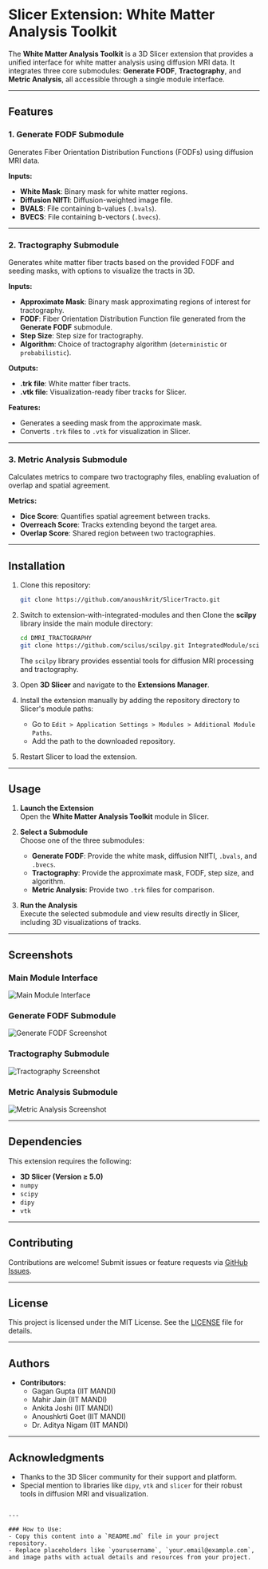 
# Slicer Extension: White Matter Analysis Toolkit

The **White Matter Analysis Toolkit** is a 3D Slicer extension that provides a unified interface for white matter analysis using diffusion MRI data. It integrates three core submodules: **Generate FODF**, **Tractography**, and **Metric Analysis**, all accessible through a single module interface.

---

## Features

### 1. **Generate FODF Submodule**
Generates Fiber Orientation Distribution Functions (FODFs) using diffusion MRI data.  

**Inputs:**
- **White Mask**: Binary mask for white matter regions.
- **Diffusion NIfTI**: Diffusion-weighted image file.
- **BVALS**: File containing b-values (`.bvals`).
- **BVECS**: File containing b-vectors (`.bvecs`).

---

### 2. **Tractography Submodule**
Generates white matter fiber tracts based on the provided FODF and seeding masks, with options to visualize the tracts in 3D.  

**Inputs:**
- **Approximate Mask**: Binary mask approximating regions of interest for tractography.
- **FODF**: Fiber Orientation Distribution Function file generated from the **Generate FODF** submodule.
- **Step Size**: Step size for tractography.
- **Algorithm**: Choice of tractography algorithm (`deterministic` or `probabilistic`).

**Outputs:**
- **.trk file**: White matter fiber tracts.
- **.vtk file**: Visualization-ready fiber tracks for Slicer.

**Features:**
- Generates a seeding mask from the approximate mask.
- Converts `.trk` files to `.vtk` for visualization in Slicer.

---

### 3. **Metric Analysis Submodule**
Calculates metrics to compare two tractography files, enabling evaluation of overlap and spatial agreement.

**Metrics:**
- **Dice Score**: Quantifies spatial agreement between tracks.
- **Overreach Score**: Tracks extending beyond the target area.
- **Overlap Score**: Shared region between two tractographies.

---

## Installation

1. Clone this repository:
   ```bash
   git clone https://github.com/anoushkrit/SlicerTracto.git
   ```

2. Switch to extension-with-integrated-modules and then Clone the **scilpy** library inside the main module directory:
   ```bash
   cd DMRI_TRACTOGRAPHY
   git clone https://github.com/scilus/scilpy.git IntegratedModule/scilpy
   ```

   The `scilpy` library provides essential tools for diffusion MRI processing and tractography.

3. Open **3D Slicer** and navigate to the **Extensions Manager**.

4. Install the extension manually by adding the repository directory to Slicer's module paths:
   - Go to `Edit > Application Settings > Modules > Additional Module Paths`.
   - Add the path to the downloaded repository.

5. Restart Slicer to load the extension.

---

## Usage

1. **Launch the Extension**  
   Open the **White Matter Analysis Toolkit** module in Slicer.

2. **Select a Submodule**  
   Choose one of the three submodules:  
   - **Generate FODF**: Provide the white mask, diffusion NIfTI, `.bvals`, and `.bvecs`.
   - **Tractography**: Provide the approximate mask, FODF, step size, and algorithm.
   - **Metric Analysis**: Provide two `.trk` files for comparison.

3. **Run the Analysis**  
   Execute the selected submodule and view results directly in Slicer, including 3D visualizations of tracks.

---

## Screenshots

### Main Module Interface
![Main Module Interface](images/main.png)

### Generate FODF Submodule
![Generate FODF Screenshot](images/generateFodf.png)

### Tractography Submodule
![Tractography Screenshot](images/tractography.png)

### Metric Analysis Submodule
![Metric Analysis Screenshot](images/metricAnalysis.png)

---

## Dependencies

This extension requires the following:
- **3D Slicer (Version ≥ 5.0)**  
- `numpy`  
- `scipy`  
- `dipy`  
- `vtk`  

---

## Contributing

Contributions are welcome! Submit issues or feature requests via [GitHub Issues](https://github.com/anoushkrit/SlicerTracto/issues).

---

## License

This project is licensed under the MIT License. See the [LICENSE](LICENSE) file for details.

---

## Authors

- **Contributors:**  
  - Gagan Gupta (IIT MANDI)  
  - Mahir Jain (IIT MANDI)
  - Ankita Joshi (IIT MANDI)
  - Anoushkrti Goet (IIT MANDI)
  - Dr. Aditya Nigam (IIT MANDI)

---

## Acknowledgments

- Thanks to the 3D Slicer community for their support and platform.
- Special mention to libraries like `dipy`, `vtk` and `slicer` for their robust tools in diffusion MRI and visualization.
```

---

### How to Use:
- Copy this content into a `README.md` file in your project repository.
- Replace placeholders like `yourusername`, `your.email@example.com`, and image paths with actual details and resources from your project.